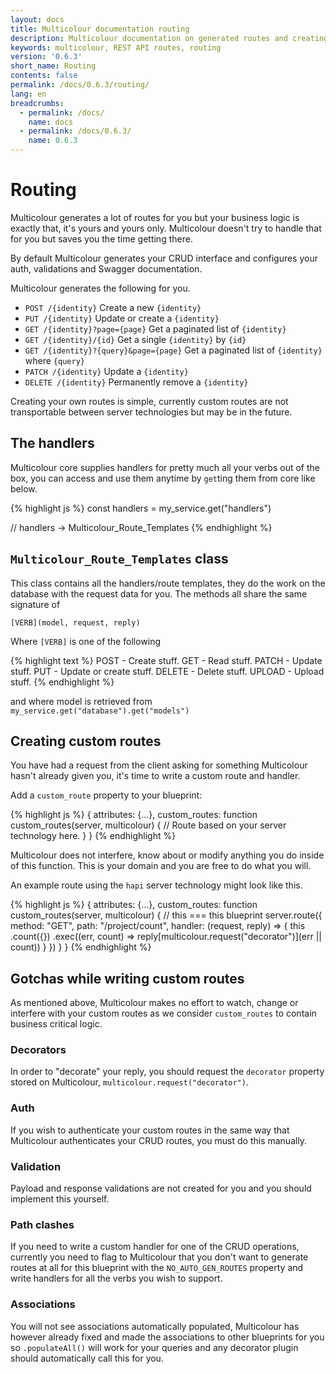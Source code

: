 ```yaml
---
layout: docs
title: Multicolour documentation routing
description: Multicolour documentation on generated routes and creating custom routes.
keywords: multicolour, REST API routes, routing
version: '0.6.3'
short_name: Routing
contents: false
permalink: /docs/0.6.3/routing/
lang: en
breadcrumbs:
  - permalink: /docs/
    name: docs
  - permalink: /docs/0.6.3/
    name: 0.6.3
---
```


# Routing

Multicolour generates a lot of routes for you but your business logic is exactly that, it's yours and yours only. Multicolour doesn't try to handle that for you but saves you the time getting there.

By default Multicolour generates your CRUD interface and configures your auth, validations and Swagger documentation.

Multicolour generates the following for you.

- `POST /{identity}` Create a new `{identity}`
- `PUT /{identity}` Update or create a `{identity}`
- `GET /{identity}?page={page}` Get a paginated  list of `{identity}`
- `GET /{identity}/{id}` Get a single `{identity}` by `{id}`
- `GET /{identity}?{query}&page={page}` Get a paginated list of `{identity}` where `{query}`
- `PATCH /{identity}` Update a `{identity}`
- `DELETE /{identity}` Permanently remove a `{identity}`

Creating your own routes is simple, currently custom routes are not transportable between server technologies but may be in the future.

## The handlers

Multicolour core supplies handlers for pretty much all your verbs out of the box, you can access and use them anytime by `get`ting them from core like below.

{% highlight js %}
const handlers = my_service.get("handlers")

// handlers -> Multicolour_Route_Templates
{% endhighlight %}

## `Multicolour_Route_Templates` class

This class contains all the handlers/route templates, they do the work on the database with the  request data for you. The methods all share the same signature of

`[VERB](model, request, reply)`

Where `[VERB]` is one of the following

{% highlight text %}
POST - Create stuff.
GET - Read stuff.
PATCH - Update stuff.
PUT - Update or create stuff.
DELETE - Delete stuff.
UPLOAD - Upload stuff.
{% endhighlight %}

and where model is retrieved from `my_service.get("database").get("models")`

## Creating custom routes

You have had a request from the client asking for something Multicolour hasn't already given you, it's time to write a custom route and handler.

Add a `custom_route` property to your blueprint:

{% highlight js %}
{
  attributes: {...},
  custom_routes: function custom_routes(server, multicolour) {
    // Route based on your server technology here.
  }
}
{% endhighlight %}

Multicolour does not interfere, know about or modify anything you do inside of this function. This is your domain and you are free to do what you will.

An example route using the `hapi` server technology might look like this.

{% highlight js %}
{
  attributes: {...},
  custom_routes: function custom_routes(server, multicolour) {
    // this === this blueprint
    server.route({
      method: "GET",
      path: "/project/count",
      handler: (request, reply) => {
        this
          .count({})
          .exec((err, count) => reply[multicolour.request("decorator")](err || count))
      }
    })
  }
}
{% endhighlight %}

## Gotchas while writing custom routes
 As mentioned above, Multicolour makes no effort to watch, change or interfere with your custom routes as we consider `custom_routes` to contain business critical logic.

### Decorators

In order to "decorate" your reply, you should request the `decorator` property stored on Multicolour, `multicolour.request("decorator")`.

### Auth

If you wish to authenticate your custom routes in the same way that Multicolour authenticates your CRUD routes, you must do this manually.

### Validation

Payload and response validations are not created for you and you should implement this yourself.

### Path clashes

If you need to write a custom handler for one of the CRUD operations, currently you need to flag to Multicolour that you don't want to generate routes at all for this blueprint with the `NO_AUTO_GEN_ROUTES` property and write handlers for all the verbs you wish to support.

### Associations

You will not see associations automatically populated, Multicolour has however already fixed and made the associations to other blueprints for you so `.populateAll()` will work for your queries and any decorator plugin should automatically call this for you.
